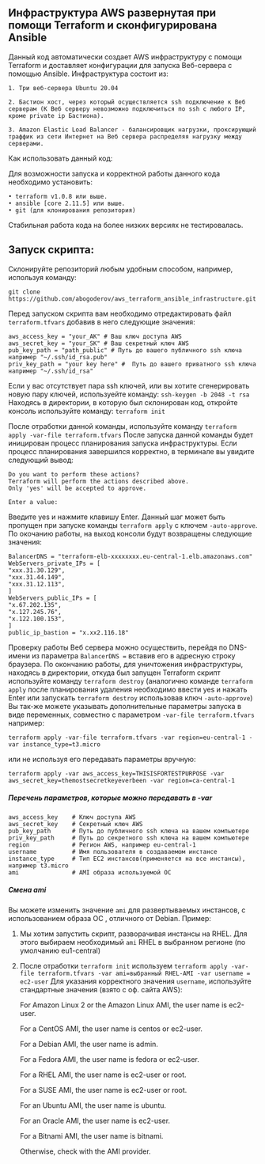 ## Инфраструктура AWS развернутая при помощи Terraform и сконфигурирована Ansible

Данный код автоматически создает AWS инфраструктуру с помощи Terraform и доставляет конфигурации для запуска Веб-сервера с помощью Ansible. Инфраструктура состоит из:

    1. Три веб-сервера Ubuntu 20.04 
    
    2. Бастион хост, через который осуществляется ssh подключение к Веб серверам (К Веб серверу невозможно подключиться по ssh с любого IP, кроме private ip Бастиона). 
    
    3. Amazon Elastic Load Balancer - балансировщик нагрузки, проксирующий траффик из сети Интернет на Веб сервера распределяя нагрузку между серверами. 
    
Как использовать данный код:

Для возможности запуска и корректной работы данного кода необходимо установить:

    • terraform v1.0.8 или выше. 
    • ansible [core 2.11.5] или выше. 
    • git (для клонирования репозитория) 
    
Стабильная работа кода на более низких версиях не тестировалась.

## Запуск скрипта:

Склонируйте репозиторий любым удобным способом, например, используя команду:
```
git clone https://github.com/abogoderov/aws_terraform_ansible_infrastructure.git
````
Перед запуском скрипта вам необходимо отредактировать файл ```terraform.tfvars``` добавив в него следующие значения:
```
aws_access_key = "your_AK" # Ваш ключ доступа AWS
aws_secret_key = "your_SK" # Ваш секретный ключ AWS
pub_key_path = "path_public" # Путь до вашего публичного ssh ключа например "~/.ssh/id_rsa.pub"
priv_key_path = "your key here" #  Путь до вашего приватного ssh ключа например "~/.ssh/id_rsa"
```
Если у вас отсутствует пара ssh ключей, или вы хотите сгенерировать новую пару ключей, используейте команду:
```ssh-keygen -b 2048 -t rsa```
Находясь в директории, в которую был склонирован код, откройте консоль используйте команду:
```terraform init```

После отработки данной команды, используйте команду ```terraform apply -var-file terraform.tfvars``` После запуска данной команды будет иницирован процесс планирования запуска инфраструктуры. Если процесс планирования завершился корректно, в терминале вы увидите следующий вывод:
```
Do you want to perform these actions?
Terraform will perform the actions described above.
Only 'yes' will be accepted to approve.

Enter a value:
```
Введите yes и нажмите клавишу Enter. Данный шаг может быть пропущен при запуске команды ```terraform apply``` c ключем ```-auto-approve```. По окочанию работы, на выход консоли будут возвращены следующие значения:
```
BalancerDNS = "terraform-elb-xxxxxxxx.eu-central-1.elb.amazonaws.com"
WebServers_private_IPs = [
"xxx.31.30.129",
"xxx.31.44.149",
"xxx.31.12.113",
]
WebServers_public_IPs = [
"x.67.202.135",
"x.127.245.76",
"x.122.100.153",
]
public_ip_bastion = "x.xx2.116.18"
```
Проверку работы Веб сервера можно осуществить, перейдя по DNS-имени из параметра ```BalancerDNS =``` вставив его в адресную строку браузера.
По окончанию работы, для уничтожения инфраструктуры, находясь в директории, откуда был запущен Terraform скрипт используйте команду ```terraform destroy``` (аналогично команде ```terraform apply``` после планирования удаления необходимо ввести yes и нажать Enter или запускать ```terraform destroy``` использовав ключ ```-auto-approve```)
Вы так-же можете указывать дополнительные параметры запуска в виде переменных, совместно с параметром ```-var-file terraform.tfvars``` например:
```
terraform apply -var-file terraform.tfvars -var region=eu-central-1 -var instance_type=t3.micro
```
или не используя его передавать параметры вручную:
```
terraform apply -var aws_access_key=THISISFORTESTPURPOSE -var aws_secret_key=themostsecretkeyeverbeen -var region=ca-central-1
```
##### Перечень параметров, которые можно передавать в -var
```
aws_access_key    # Ключ доступа AWS
aws_secret_key    # Секретный ключ AWS
pub_key_path      # Путь до публичного ssh ключа на вашем компьютере
priv_key_path     # Путь до секретного ssh ключа на вашем компьютере
region            # Регион AWS, например eu-central-1
username          # Имя пользователя в создаваемом инстансе
instance_type     # Тип EC2 инстансов(применяется на все инстансы), например t3.micro
ami               # AMI образа используемой ОС
```
##### Смена ami

Вы можете изменить значение ```ami``` для развертываемых инстансов, c использованием образа ОС , отличного от Debian. Пример:
1. Мы хотим запустить скрипт, разворачивая инстансы на RHEL. Для этого выбираем необходимый ```ami``` RHEL в выбранном регионе (по умолчанию eu1-central) 
2. После отработки ```terraform init``` используем ```terraform apply -var-file terraform.tfvars -var ami=выбранный RHEL-AMI -var username = ec2-user```
Для указания корректного значения ```username```, используйте стандартные значения (взято с оф. сайта AWS):


    For Amazon Linux 2 or the Amazon Linux AMI, the user name is ec2-user.

    For a CentOS AMI, the user name is centos or ec2-user.

    For a Debian AMI, the user name is admin.

    For a Fedora AMI, the user name is fedora or ec2-user.

    For a RHEL AMI, the user name is ec2-user or root.

    For a SUSE AMI, the user name is ec2-user or root.

    For an Ubuntu AMI, the user name is ubuntu.

    For an Oracle AMI, the user name is ec2-user.

    For a Bitnami AMI, the user name is bitnami.

    Otherwise, check with the AMI provider.



